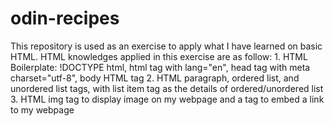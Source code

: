 # odin-recipes

This repository is used as an exercise to apply what I have learned on basic HTML.
HTML knowledges applied in this exercise are as follow:
    1. HTML Boilerplate: !DOCTYPE html, html tag with lang="en", head tag with meta charset="utf-8", body HTML tag
    2. HTML paragraph, ordered list, and unordered list tags, with list item tag as the details of ordered/unordered list
    3. HTML img tag to display image on my webpage and a tag to embed a link to my webpage